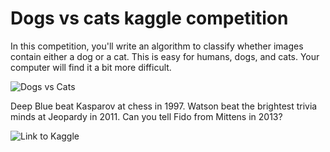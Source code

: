 Dogs vs cats kaggle competition
==============================

In this competition, you'll write an algorithm to classify whether images contain either a dog or a cat.  This is easy for humans, dogs, and cats. Your computer will find it a bit more difficult.

![Dogs vs Cats](https://kaggle2.blob.core.windows.net/competitions/kaggle/3362/media/woof_meow.jpg)

Deep Blue beat Kasparov at chess in 1997.
Watson beat the brightest trivia minds at Jeopardy in 2011.
Can you tell Fido from Mittens in 2013?


![Link to Kaggle](https://www.kaggle.com/competitions/dogs-vs-cats/overview)
